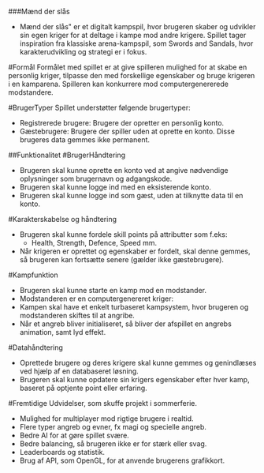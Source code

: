 ###Mænd der slås
- Mænd der slås" er et digitalt kampspil, hvor brugeren skaber og udvikler sin egen kriger for at deltage i kampe mod andre krigere. Spillet tager inspiration fra klassiske arena-kampspil, som Swords and Sandals, hvor karakterudvikling og strategi er i fokus.

#Formål
Formålet med spillet er at give spilleren mulighed for at skabe en personlig kriger, 
tilpasse den med forskellige egenskaber og bruge krigeren i en kamparena. 
Spilleren kan konkurrere mod computergenererede modstandere.

#BrugerTyper
Spillet understøtter følgende brugertyper:
- Registrerede brugere: Brugere der opretter en personlig konto.
- Gæstebrugere: Brugere der spiller uden at oprette en konto. Disse brugeres data gemmes ikke permanent.

##Funktionalitet
#BrugerHåndtering
- Brugeren skal kunne oprette en konto ved at angive nødvendige oplysninger som brugernavn og adgangskode.
- Brugeren skal kunne logge ind med en eksisterende konto.
- Brugeren skal kunne logge ind som gæst, uden at tilknytte data til en konto.

#Karakterskabelse og håndtering
- Brugeren skal kunne fordele skill points på attributter som f.eks:
  - Health, Strength, Defence, Speed mm.
- Når krigeren er oprettet og egenskaber er fordelt, skal denne gemmes, så brugeren kan fortsætte senere (gælder ikke gæstebrugere).

#Kampfunktion
- Brugeren skal kunne starte en kamp mod en modstander.
- Modstanderen er en computergenereret kriger:
- Kampen skal have et enkelt turbaseret kampsystem, hvor brugeren og modstanderen skiftes til at angribe.
- Når et angreb bliver initialiseret, så bliver der afspillet en angrebs animation, samt lyd effekt.

#Datahåndtering
- Oprettede brugere og deres krigere skal kunne gemmes og genindlæses ved hjælp af en databaseret løsning.
- Brugeren skal kunne opdatere sin krigers egenskaber efter hver kamp, baseret på optjente point eller erfaring.

#Fremtidige Udvidelser, som skuffe projekt i sommerferie.
- Mulighed for multiplayer mod rigtige brugere i realtid.
- Flere typer angreb og evner, fx magi og specielle angreb.
- Bedre AI for at gøre spillet svære.
- Bedre balancing, så brugeren ikke er for stærk eller svag.
- Leaderboards og statistik.
- Brug af API, som OpenGL, for at anvende brugerens grafikkort.
